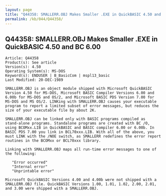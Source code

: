 ```yaml
---
layout: page
title: "Q44358: SMALLERR.OBJ Makes Smaller .EXE in QuickBASIC 4.50 and BC 6.00"
permalink: /kb/044/Q44358/
---
```


## Q44358: SMALLERR.OBJ Makes Smaller .EXE in QuickBASIC 4.50 and BC 6.00

	Article: Q44358
	Product(s): See article
	Version(s): 4.50
	Operating System(s): MS-DOS
	Keyword(s): ENDUSER | B_BasicCom | mspl13_basic
	Last Modified: 20-DEC-1989
	
	SMALLERR.OBJ is an object module shipped with Microsoft QuickBASIC
	Version 4.50 for MS-DOS, Microsoft BASIC Compiler Versions 6.00 and
	6.00b for MS-DOS and OS/2, and Microsoft BASIC PDS Version 7.00 for
	MS-DOS and MS OS/2. LINKing with SMALLERR.OBJ causes your executable
	program to report a limited subset of error messages, but reduces the
	size of your executable file by about 2K.
	
	SMALLERR.OBJ can be linked only with BASIC programs compiled as
	stand-alone programs. Standalone programs are created with BC /O,
	using BCOMxx.LIB in QuickBASIC and BASIC compiler 6.00 or 6.00b. In
	BASIC PDS 7.00 you link in BCL70xxx.LIB. With all of the above, you
	must LINK with the /NOE switch, as SMALLERR redefines the error report
	routines in the BCOMxx or BCL70xxx library.
	
	Linking with SMALLERR.OBJ maps all run-time error messages to one of
	the following:
	
	   "Error occurred"
	   "Internal error"
	   "Unprintable error"
	
	Microsoft QuickBASIC Versions 4.00 and 4.00b were not shipped with a
	SMALLERR.OBJ file. QuickBASIC Versions 1.00, 1.01, 1.02, 2.00, 2.01,
	and 3.00 were shipped with a SMALLERR.OBJ.
